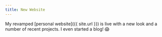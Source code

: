 ```yaml
---
title: New Website
---
```


My revamped [personal website]({{ site.url }}) is live with a new look and a number of recent projects. I even started a blog! &#x1F631;
